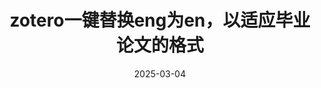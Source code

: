 ---
layout: post
title: "zotero一键替换eng为en，以适应毕业论文的格式"
date: 2025-03-04
categories: python
tags: [心得, 学习, Linux, python]
toc:  true
---